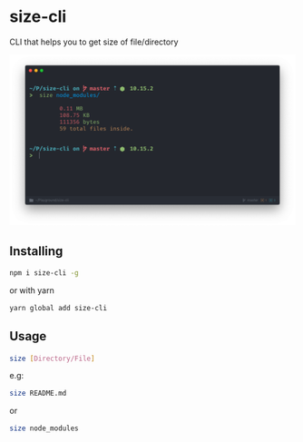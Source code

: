 # size-cli
CLI that helps you to get size of file/directory

![usage](./usage.png)

## Installing

```bash
npm i size-cli -g
```

or with yarn

```bash
yarn global add size-cli
```


## Usage

```bash
size [Directory/File]
```

e.g:

```bash
size README.md
```
or
```bash
size node_modules
```

